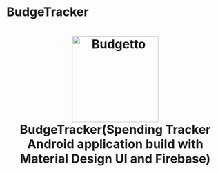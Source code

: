 # BudgeTracker

<h1 align="center">
  <img src="https://raw.githubusercontent.com/jakubdybczak/Budgetto/master/app/src/main/res/drawable-xxxhdpi/logo.png" alt="Budgetto" width="200">
  <br>BudgeTracker(Spending Tracker Android application build with Material Design UI and Firebase)<br>
</h1>